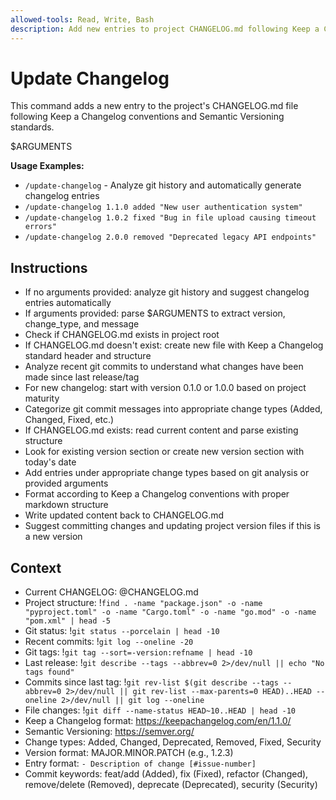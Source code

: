 ```yaml
---
allowed-tools: Read, Write, Bash
description: Add new entries to project CHANGELOG.md following Keep a Changelog format
---
```


# Update Changelog

This command adds a new entry to the project's CHANGELOG.md file following Keep a Changelog conventions and Semantic Versioning standards.

$ARGUMENTS

**Usage Examples:**
- `/update-changelog` - Analyze git history and automatically generate changelog entries
- `/update-changelog 1.1.0 added "New user authentication system"`
- `/update-changelog 1.0.2 fixed "Bug in file upload causing timeout errors"`
- `/update-changelog 2.0.0 removed "Deprecated legacy API endpoints"`

## Instructions
- If no arguments provided: analyze git history and suggest changelog entries automatically
- If arguments provided: parse $ARGUMENTS to extract version, change_type, and message
- Check if CHANGELOG.md exists in project root
- If CHANGELOG.md doesn't exist: create new file with Keep a Changelog standard header and structure
- Analyze recent git commits to understand what changes have been made since last release/tag
- For new changelog: start with version 0.1.0 or 1.0.0 based on project maturity
- Categorize git commit messages into appropriate change types (Added, Changed, Fixed, etc.)
- If CHANGELOG.md exists: read current content and parse existing structure
- Look for existing version section or create new version section with today's date
- Add entries under appropriate change types based on git analysis or provided arguments
- Format according to Keep a Changelog conventions with proper markdown structure
- Write updated content back to CHANGELOG.md
- Suggest committing changes and updating project version files if this is a new version

## Context
- Current CHANGELOG: @CHANGELOG.md
- Project structure: !`find . -name "package.json" -o -name "pyproject.toml" -o -name "Cargo.toml" -o -name "go.mod" -o -name "pom.xml" | head -5`
- Git status: !`git status --porcelain | head -10`
- Recent commits: !`git log --oneline -20`
- Git tags: !`git tag --sort=-version:refname | head -10`
- Last release: !`git describe --tags --abbrev=0 2>/dev/null || echo "No tags found"`
- Commits since last tag: !`git rev-list $(git describe --tags --abbrev=0 2>/dev/null || git rev-list --max-parents=0 HEAD)..HEAD --oneline 2>/dev/null || git log --oneline`
- File changes: !`git diff --name-status HEAD~10..HEAD | head -10`
- Keep a Changelog format: https://keepachangelog.com/en/1.1.0/
- Semantic Versioning: https://semver.org/
- Change types: Added, Changed, Deprecated, Removed, Fixed, Security
- Version format: MAJOR.MINOR.PATCH (e.g., 1.2.3)
- Entry format: `- Description of change [#issue-number]`
- Commit keywords: feat/add (Added), fix (Fixed), refactor (Changed), remove/delete (Removed), deprecate (Deprecated), security (Security)
